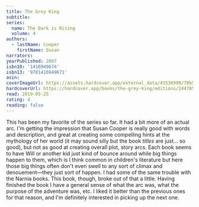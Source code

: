 ```yaml
---
title: The Grey King
subtitle:
series:
  name: The Dark is Rising
  volume: 4
authors:
  - lastName: Cooper
    firstName: Susan
narrators:
yearPublished: 2007
isbn10: '1416949674'
isbn13: '9781416949671'
asin:
coverImageUrl: https://assets.hardcover.app/external_data/41536999/78b55d2a72fea1462726302835dba435ebb58a18.jpeg
hardcoverUrl: https://hardcover.app/books/the-grey-king/editions/24478555
read: 2019-05-25
rating: 4
reading: false
---
```


This has been my favorite of the series so far. It had a bit more of an actual arc. I'm getting the impression that Susan Cooper is really good with words and description, and great at creating some compelling hints at the mythology of her world (it may sound silly but the book _titles_ are just… so good), but not as good at creating overall plot, story arcs. Each book seems to have Will or another kid just kind of bounce around while big things happen to them, which is I think common in children's literature but here those big things often don't even swell to any sort of climax and denouement—they just sort of happen. I had some of the same trouble with the Narnia books. This book, though, broke out of that a little. Having finished the book I have a general sense of what the arc was, what the purpose of the adventure was, etc. I liked it better than the previous ones for that reason, and I'm definitely interested in picking up the next one.
